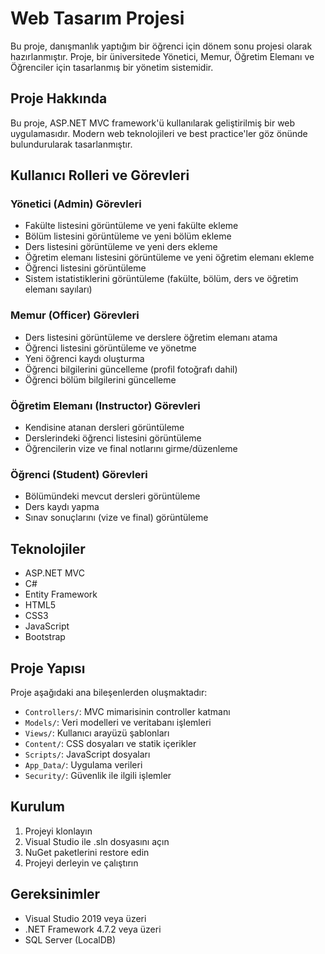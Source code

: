 # Web Tasarım Projesi

Bu proje, danışmanlık yaptığım bir öğrenci için dönem sonu projesi olarak hazırlanmıştır. Proje, bir üniversitede Yönetici, Memur, Öğretim Elemanı ve Öğrenciler için tasarlanmış bir yönetim sistemidir.

## Proje Hakkında

Bu proje, ASP.NET MVC framework'ü kullanılarak geliştirilmiş bir web uygulamasıdır. Modern web teknolojileri ve best practice'ler göz önünde bulundurularak tasarlanmıştır.

## Kullanıcı Rolleri ve Görevleri

### Yönetici (Admin) Görevleri
- Fakülte listesini görüntüleme ve yeni fakülte ekleme
- Bölüm listesini görüntüleme ve yeni bölüm ekleme
- Ders listesini görüntüleme ve yeni ders ekleme
- Öğretim elemanı listesini görüntüleme ve yeni öğretim elemanı ekleme
- Öğrenci listesini görüntüleme
- Sistem istatistiklerini görüntüleme (fakülte, bölüm, ders ve öğretim elemanı sayıları)

### Memur (Officer) Görevleri
- Ders listesini görüntüleme ve derslere öğretim elemanı atama
- Öğrenci listesini görüntüleme ve yönetme
- Yeni öğrenci kaydı oluşturma
- Öğrenci bilgilerini güncelleme (profil fotoğrafı dahil)
- Öğrenci bölüm bilgilerini güncelleme

### Öğretim Elemanı (Instructor) Görevleri
- Kendisine atanan dersleri görüntüleme
- Derslerindeki öğrenci listesini görüntüleme
- Öğrencilerin vize ve final notlarını girme/düzenleme

### Öğrenci (Student) Görevleri
- Bölümündeki mevcut dersleri görüntüleme
- Ders kaydı yapma
- Sınav sonuçlarını (vize ve final) görüntüleme

## Teknolojiler

- ASP.NET MVC
- C#
- Entity Framework
- HTML5
- CSS3
- JavaScript
- Bootstrap

## Proje Yapısı

Proje aşağıdaki ana bileşenlerden oluşmaktadır:

- `Controllers/`: MVC mimarisinin controller katmanı
- `Models/`: Veri modelleri ve veritabanı işlemleri
- `Views/`: Kullanıcı arayüzü şablonları
- `Content/`: CSS dosyaları ve statik içerikler
- `Scripts/`: JavaScript dosyaları
- `App_Data/`: Uygulama verileri
- `Security/`: Güvenlik ile ilgili işlemler

## Kurulum

1. Projeyi klonlayın
2. Visual Studio ile .sln dosyasını açın
3. NuGet paketlerini restore edin
4. Projeyi derleyin ve çalıştırın

## Gereksinimler

- Visual Studio 2019 veya üzeri
- .NET Framework 4.7.2 veya üzeri
- SQL Server (LocalDB) 